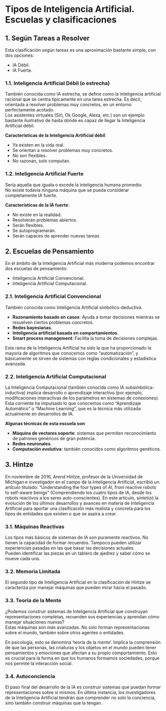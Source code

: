 # Tipos de Inteligencia Artificial. Escuelas y clasificaciones

## 1. Según Tareas a Resolver
Esta clasificación según tareas es una aproximación bastante simple, con dos opciones:

- IA Débil.
- IA Fuerte.

### 1.1. Inteligencia Artificial Débil (o estrecha)
También conocida como IA estrecha, se define como la inteligencia artificial racional que se centra típicamente en una tarea estrecha. Es decir, orientada a resolver problemas muy concretos, en un entorno perfectamente acotado.  
Los asistentes virtuales (Siri, Ok Google, Alexa, etc.) son un ejemplo bastante ilustrativo de hasta dónde es capaz de llegar la Inteligencia Artificial débil.

**Características de la Inteligencia Artificial débil**:
- Ya existen en la vida real.
- Se orientan a resolver problemas muy concretos.
- No son flexibles.
- No razonan, solo computan.

### 1.2. Inteligencia Artificial Fuerte
Sería aquella que iguala o excede la inteligencia humana promedio.  
No existe todavía ninguna máquina que se pueda considerar completamente IA fuerte.

**Características de la IA fuerte**:
- No existe en la realidad.
- Resolverán problemas abiertos.
- Serán flexibles.
- Se autoprogramarán.
- Serán capaces de aprender nuevas tareas.

## 2. Escuelas de Pensamiento
En el ámbito de la Inteligencia Artificial más moderna podemos encontrar dos escuelas de pensamiento:

- Inteligencia Artificial Convencional.
- Inteligencia Artificial Computacional.

### 2.1. Inteligencia Artificial Convencional
También conocida como Inteligencia Artificial simbólico-deductiva.

- **Razonamiento basado en casos**: Ayuda a tomar decisiones mientras se resuelven ciertos problemas concretos.
- **Redes bayesianas**.
- **Inteligencia artificial basada en comportamientos**.
- **Smart process management**: Facilita la toma de decisiones complejas.

Esta rama de la Inteligencia Artificial ha sido la que ha proporcionado la mayoría de algoritmos que conocemos como “automatización”, y básicamente se sirven de sistemas con reglas condicionales y estadística avanzada.

### 2.2. Inteligencia Artificial Computacional
La Inteligencia Computacional (también conocida como IA subsimbólica-inductiva) implica desarrollo o aprendizaje interactivo (por ejemplo, modificaciones interactivas de los parámetros en sistemas de conexiones).  
Esta corriente ha impulsado lo que conocemos como “Aprendizaje Automático” o “Machine Learning”, que es la técnica más utilizada actualmente en desarrollos de IA.

**Algunas técnicas de esta escuela son**:
- **Máquina de vectores soporte**: sistemas que permiten reconocimiento de patrones genéricos de gran potencia.
- **Redes neuronales**.
- **Computación evolutiva**: también conocidos como algoritmos genéticos.

## 3. Hintze
En noviembre de 2016, Arend Hintze, profesor de la Universidad de Michigan e investigador en el campo de la Inteligencia Artificial, escribió un artículo titulado: “Understanding the four types of AI, from reactive robots to self-aware beings” (Comprendiendo los cuatro tipos de IA, desde los robots reactivos a los seres auto-conscientes). En este artículo, sintetizó la evolución de los últimos desarrollos y avances en materia de Inteligencia Artificial para aportar una clasificación más realista y concreta para los tipos de entidades que existen o que se aspira a crear.

### 3.1. Máquinas Reactivas
Los tipos más básicos de sistemas de IA son puramente reactivos. No tienen la capacidad de formar recuerdos. Tampoco pueden utilizar experiencias pasadas en las que basar las decisiones actuales.  
Pueden identificar las piezas en un tablero de ajedrez y saber cómo se mueve cada una.

### 3.2. Memoria Limitada
El segundo tipo de Inteligencia Artificial en la clasificación de Hintze se caracteriza por manejar máquinas que pueden mirar hacia el pasado.

### 3.3. Teoría de la Mente
¿Podemos construir sistemas de Inteligencia Artificial que construyan representaciones completas, recuerden sus experiencias y aprendan cómo manejar situaciones nuevas?  
Estas máquinas son más avanzadas. No solo forman representaciones sobre el mundo, también sobre otros agentes o entidades.

En psicología, esto se denomina ‘teoría de la mente’. Implica la comprensión de que las personas, las criaturas y los objetos en el mundo pueden tener pensamientos y emociones que afectan a su propio comportamiento. Esto es crucial para la forma en que los humanos formamos sociedades, porque nos permite la interacción social.

### 3.4. Autoconciencia
El paso final del desarrollo de la IA es construir sistemas que puedan formar representaciones sobre sí mismos. En última instancia, los investigadores de la Inteligencia Artificial tendrán que comprender no solo la conciencia, sino también construir máquinas que la tengan.
